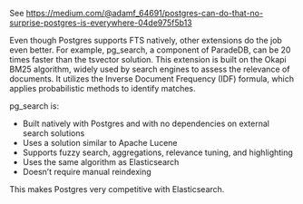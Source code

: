See https://medium.com/@adamf_64691/postgres-can-do-that-no-surprise-postgres-is-everywhere-04de975f5b13

Even though Postgres supports FTS natively, other extensions do the job even better. For example, pg_search, a component
of ParadeDB, can be 20 times faster than the tsvector solution. This extension is built on the Okapi BM25 algorithm,
widely used by search engines to assess the relevance of documents. It utilizes the Inverse Document Frequency (IDF)
formula, which applies probabilistic methods to identify matches.

pg_search is:

- Built natively with Postgres and with no dependencies on external search solutions
- Uses a solution similar to Apache Lucene
- Supports fuzzy search, aggregations, relevance tuning, and highlighting
- Uses the same algorithm as Elasticsearch
- Doesn’t require manual reindexing

This makes Postgres very competitive with Elasticsearch.